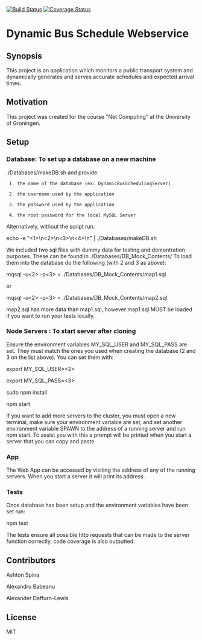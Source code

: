 [![Build Status](https://travis-ci.org/babeanu-dorian/dynamic-bus-schedule-webservice.svg?branch=master)](https://travis-ci.org/babeanu-dorian/dynamic-bus-schedule-webservice)
[![Coverage Status](https://coveralls.io/repos/github/babeanu-dorian/dynamic-bus-schedule-webservice/badge.svg?branch=master)](https://coveralls.io/github/babeanu-dorian/dynamic-bus-schedule-webservice?branch=master)

# Dynamic Bus Schedule Webservice

## Synopsis
This project is an application which monitors a public transport system and dynamically generates and serves accurate schedules and expected arrival times.  

## Motivation

This project was created for the course "Net Computing" at the University of Groningen.

## Setup

### Database: To set up a database on a new machine

./Databases/makeDB.sh
and provide: 

     1. the name of the database (ex: DynamicBusSchedulingServer)

     2. the username used by the application

     3. the password used by the application

     4. the root password for the local MySQL Server

Alternatively, without the script run:

echo -e "<1>\n<2>\n<3>\n<4>\n" | ./Databases/makeDB.sh

We included two sql files with dummy data for testing and demontration purposes. These can be found in ./Databases/DB_Mock_Contents/ To load them into the database do the following (with 2 and 3 as above):

mqsql -u<2> -p<3> < ./Databases/DB_Mock_Contents/map1.sql

or

mqsql -u<2> -p<3> < ./Databases/DB_Mock_Contents/map2.sql

map2.sql has more data than map1.sql, however map1.sql MUST be loaded if you want to run your tests locally.

### Node Servers : To start server after cloning
Ensure the environment variables MY_SQL_USER and MY_SQL_PASS are set. They must match the ones you used when creating the database (2 and 3 on the list above). You can set them with:

export MY_SQL_USER=<2>

export MY_SQL_PASS=<3>

sudo npm install

npm start

If you want to add more servers to the cluster, you must open a new terminal, make sure your environment variable are set, and set another environment variable SPAWN to the address of a running server and run npm start. To assist you with this a prompt will be printed when you start a server that you can copy and paste.

### App
The Web App can be accessed by visiting the address of any of the running servers. When you start a server it will print its address.

### Tests
Once database has been setup and the environment variables have been set run:

npm test

The tests ensure all possible http requests that can be made to the server function correctly, code coverage is also outputted.

## Contributors
Ashton Spina

Alexandru Babeanu

Alexander Daffurn-Lewis

## License

MIT
